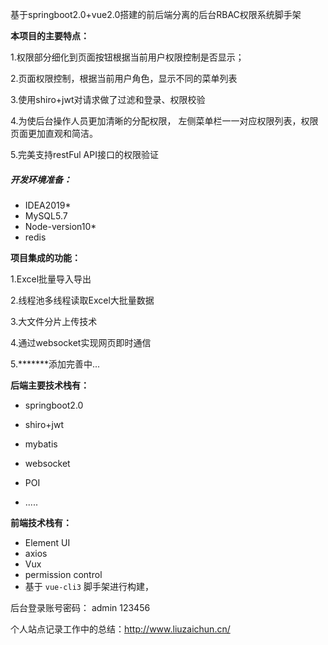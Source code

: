 基于springboot2.0+vue2.0搭建的前后端分离的后台RBAC权限系统脚手架

**本项目的主要特点：**

   1.权限部分细化到页面按钮根据当前用户权限控制是否显示；

   2.页面权限控制，根据当前用户角色，显示不同的菜单列表

   3.使用shiro+jwt对请求做了过滤和登录、权限校验

   4.为使后台操作人员更加清晰的分配权限， 左侧菜单栏一一对应权限列表，权限页面更加直观和简洁。

   5.完美支持restFul API接口的权限验证

##### 开发环境准备：

- IDEA2019*
- MySQL5.7
- Node-version10*
- redis

**项目集成的功能：**

  1.Excel批量导入导出

  2.线程池多线程读取Excel大批量数据

  3.大文件分片上传技术

  4.通过websocket实现网页即时通信

  5.*******添加完善中...


**后端主要技术栈有：**

- springboot2.0

- shiro+jwt

- mybatis

- websocket

- POI

- .....


**前端技术栈有：**

-  Element UI
- axios
- Vux
- permission control
- 基于 `vue-cli3` 脚手架进行构建，

后台登录账号密码： admin 123456

个人站点记录工作中的总结：http://www.liuzaichun.cn/  
